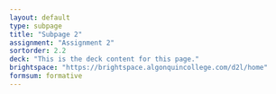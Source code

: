 ```yaml
---
layout: default
type: subpage
title: "Subpage 2"
assignment: "Assignment 2"
sortorder: 2.2
deck: "This is the deck content for this page."
brightspace: "https://brightspace.algonquincollege.com/d2l/home"
formsum: formative
---
```

